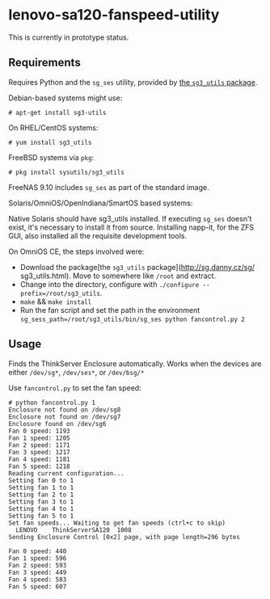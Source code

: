 # lenovo-sa120-fanspeed-utility

This is currently in prototype status.

## Requirements

Requires Python and the `sg_ses` utility, provided by [the `sg3_utils` package](http://sg.danny.cz/sg/sg3_utils.html).

Debian-based systems might use:

    # apt-get install sg3-utils

On RHEL/CentOS systems:

    # yum install sg3_utils

FreeBSD systems via `pkg`:

    # pkg install sysutils/sg3_utils

FreeNAS 9.10 includes `sg_ses` as part of the standard image.

Solaris/OmniOS/OpenIndiana/SmartOS based systems:

Native Solaris should have sg3_utils installed.  If executing `sg_ses` doesn't exist, it's necessary to install it from source.  Installing napp-it, for the ZFS GUI, also installed all the requisite development tools.  

On OmniOS CE, the steps involved were:

* Download the package[the `sg3_utils` package](http://sg.danny.cz/sg/          sg3_utils.html).  Move to somewhere like `/root` and extract.
* Change into the directory, configure with `./configure --prefix=/root/sg3_utils`. 
* `make` && `make install`
* Run the fan script and set the path in the environment `sg_sess_path=/root/sg3_utils/bin/sg_ses python fancontrol.py 2`



## Usage

Finds the ThinkServer Enclosure automatically. Works when the devices are either `/dev/sg*`, `/dev/ses*`, or `/dev/bsg/*`

Use `fancontrol.py` to set the fan speed:

    # python fancontrol.py 1
    Enclosure not found on /dev/sg8
    Enclosure not found on /dev/sg7
    Enclosure found on /dev/sg6
    Fan 0 speed: 1193
    Fan 1 speed: 1205
    Fan 2 speed: 1171
    Fan 3 speed: 1217
    Fan 4 speed: 1181
    Fan 5 speed: 1218
    Reading current configuration...
    Setting fan 0 to 1
    Setting fan 1 to 1
    Setting fan 2 to 1
    Setting fan 3 to 1
    Setting fan 4 to 1
    Setting fan 5 to 1
    Set fan speeds... Waiting to get fan speeds (ctrl+c to skip)
      LENOVO    ThinkServerSA120  1008
    Sending Enclosure Control [0x2] page, with page length=296 bytes

    Fan 0 speed: 440
    Fan 1 speed: 596
    Fan 2 speed: 593
    Fan 3 speed: 449
    Fan 4 speed: 583
    Fan 5 speed: 607
